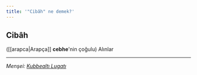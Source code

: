 ```yaml
---
title: '"Cibâh" ne demek?'
---
```


## Cibâh
([[arapca|Arapça]] **cebhe**'nin çoğulu) Alınlar

---
*Menşei: [Kubbealtı Lugatı](https://www.lugatim.com/s/cibah)*